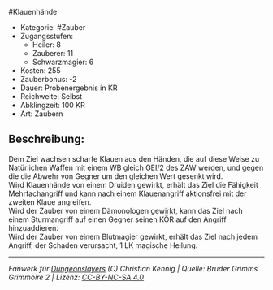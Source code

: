 #Klauenhände  
- Kategorie: #Zauber  
- Zugangsstufen:  
  - Heiler: 8  
  - Zauberer: 11  
  - Schwarzmagier: 6  
- Kosten: 255  
- Zauberbonus: -2  
- Dauer: Probenergebnis in KR  
- Reichweite: Selbst  
- Abklingzeit: 100 KR  
- Art: Zaubern     

## Beschreibung:
Dem Ziel wachsen scharfe Klauen aus den Händen, die auf diese Weise zu Natürlichen Waffen mit einem WB gleich GEI/2 des ZAW werden, und gegen die die Abwehr von Gegner um den gleichen Wert gesenkt wird.<br>Wird Klauenhände von einem Druiden gewirkt, erhält das Ziel die Fähigkeit Mehrfachangriff und kann nach einem Klauenangriff aktionsfrei mit der zweiten Klaue angreifen.<br>Wird der Zauber von einem Dämonologen gewirkt, kann das Ziel nach einem Sturmangriff auf einen Gegner seinen KÖR auf den Angriff hinzuaddieren.<br>Wird der Zauber von einem Blutmagier gewirkt, erhält das Ziel nach jedem Angriff, der Schaden verursacht, 1 LK magische Heilung.


___
*Fanwerk für [Dungeonslayers](https://www.dungeonslayers.net/) (C) Christian Kennig | Quelle: Bruder Grimms Grimmoire 2 | Lizenz: [CC-BY-NC-SA 4.0](https://creativecommons.org/licenses/by-nc-sa/4.0/deed.de)*